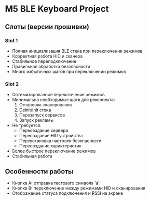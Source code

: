 # M5 BLE Keyboard Project

## Слоты (версии прошивки)

### Slot 1
- Полная инициализация BLE стека при переключении режимов
- Корректная работа HID и сканера
- Стабильное переподключение
- Правильная обработка безопасности
- Много избыточных шагов при переключении режимов

### Slot 2
- Оптимизированное переключение режимов
- Минимально необходимые шаги для реконнекта:
  1. Остановка сканирования
  2. Deinit/init стека
  3. Перезапуск сервисов
  4. Запуск рекламы
- Не требуется:
  - Пересоздание сервера
  - Пересоздание HID устройства
  - Переустановка настроек безопасности
  - Пересоздание характеристик
- Более быстрое переключение режимов
- Стабильная работа

## Особенности работы
- Кнопка A: отправка тестового символа 'a'
- Кнопка B: переключение между режимами HID и сканирования
- Отображение статуса подключения и RSSI на экране 